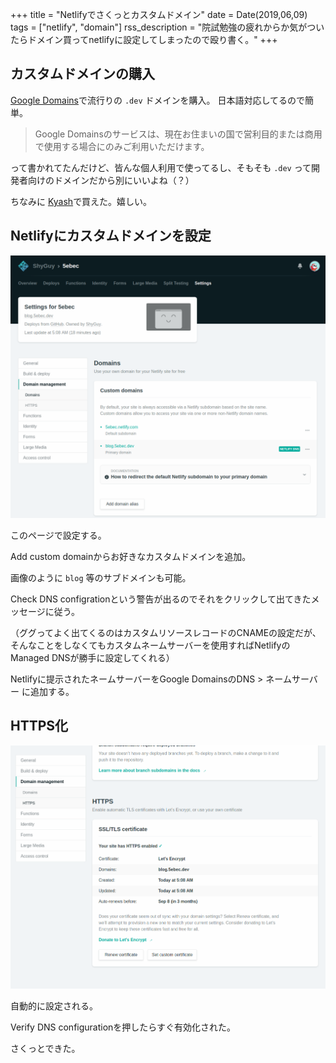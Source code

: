 +++
title = "Netlifyでさくっとカスタムドメイン"
date = Date(2019,06,09)
tags = ["netlify", "domain"]
rss_description =  "院試勉強の疲れからか気がついたらドメイン買ってnetlifyに設定してしまったので殴り書く。"
+++

## カスタムドメインの購入

[Google Domains](https://domains.google.com)で流行りの `.dev` ドメインを購入。
日本語対応してるので簡単。

> Google Domainsのサービスは、現在お住まいの国で営利目的または商用で使用する場合にのみご利用いただけます。

って書かれてたんだけど、皆んな個人利用で使ってるし、そもそも `.dev` って開発者向けのドメインだから別にいいよね（？）

ちなみに [Kyash](https://kyash.co/)で買えた。嬉しい。

## Netlifyにカスタムドメインを設定

![netlify_domain_management](/img/2019-06-09/netlify_domains.png)

このページで設定する。

Add custom domainからお好きなカスタムドメインを追加。

画像のように `blog` 等のサブドメインも可能。

Check DNS configrationという警告が出るのでそれをクリックして出てきたメッセージに従う。

（ググってよく出てくるのはカスタムリソースレコードのCNAMEの設定だが、そんなことをしなくてもカスタムネームサーバーを使用すればNetlifyのManaged DNSが勝手に設定してくれる）

Netlifyに提示されたネームサーバーをGoogle DomainsのDNS > ネームサーバー に追加する。

## HTTPS化

![netlify_https](/img/2019-06-09/netlify_https.png)

自動的に設定される。

Verify DNS configurationを押したらすぐ有効化された。

さくっとできた。
